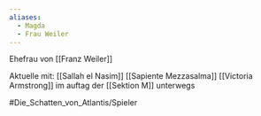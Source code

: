 ```yaml
---
aliases:
  - Magda
  - Frau Weiler
---
```

Ehefrau von [[Franz Weiler]]








Aktuelle mit:
[[Sallah el Nasim]]
[[Sapiente Mezzasalma]]
[[Victoria Armstrong]]
im auftag der [[Sektion M]] unterwegs


















#Die_Schatten_von_Atlantis/Spieler
